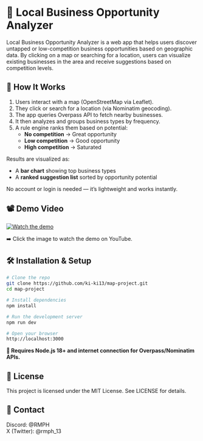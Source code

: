 # 📍 Local Business Opportunity Analyzer

Local Business Opportunity Analyzer is a web app that helps users discover untapped or low-competition business opportunities based on geographic data. By clicking on a map or searching for a location, users can visualize existing businesses in the area and receive suggestions based on competition levels.

## 🚀 How It Works

1. Users interact with a map (OpenStreetMap via Leaflet).
2. They click or search for a location (via Nominatim geocoding).
3. The app queries Overpass API to fetch nearby businesses.
4. It then analyzes and groups business types by frequency.
5. A rule engine ranks them based on potential:
   - **No competition** → Great opportunity
   - **Low competition** → Good opportunity
   - **High competition** → Saturated

Results are visualized as:
- A **bar chart** showing top business types
- A **ranked suggestion list** sorted by opportunity potential

No account or login is needed — it’s lightweight and works instantly.

## 📽️ Demo Video

[![Watch the demo](https://img.youtube.com/vi/YOUR_VIDEO_ID_HERE/0.jpg)](https://www.youtube.com/watch?v=YOUR_VIDEO_ID_HERE)

➡️ Click the image to watch the demo on YouTube.

## 🛠️ Installation & Setup

```bash
# Clone the repo
git clone https://github.com/ki-ki13/map-project.git
cd map-project

# Install dependencies
npm install

# Run the development server
npm run dev

# Open your browser
http://localhost:3000
```

**🔧 Requires Node.js 18+ and internet connection for Overpass/Nominatim APIs.**

## 📄 License
This project is licensed under the MIT License. See LICENSE for details.

## 💬 Contact
Discord: @RMPH<br>
X (Twitter): @rmph_13
